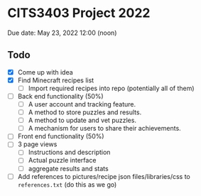 # CITS3403 Project 2022

Due date: May 23, 2022 12:00 (noon)

## Todo

 + [x] Come up with idea
 + [x] Find Minecraft recipes list
   + [ ] Import required recipes into repo (potentially all of them)
 + [ ] Back end functionality (50%)
   + [ ] A user account and tracking feature.
   + [ ] A method to store puzzles and results.
   + [ ] A method to update and vet puzzles.
   + [ ] A mechanism for users to share their achievements.
 + [ ] Front end functionality (50%)
  + [ ] 3 page views
    + [ ] Instructions and description
    + [ ] Actual puzzle interface
    + [ ] aggregate results and stats
+ [ ] Add references to pictures/recipe json files/libraries/css to `references.txt` (do this as we go)
